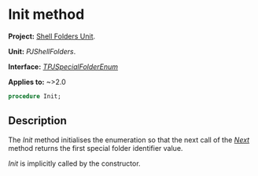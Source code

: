 # Init method

**Project:** [Shell Folders Unit](ShellFoldersUnit.md).

**Unit:** _PJShellFolders_.

**Interface:** _[TPJSpecialFolderEnum](TPJSpecialFolderEnum.md)_

**Applies to:** ~>2.0

```pascal
procedure Init;
```

## Description

The _Init_ method initialises the enumeration so that the next call of the _[Next](TPJSpecialFolderEnumNext.md)_ method returns the first special folder identifier value.

_Init_ is implicitly called by the constructor.
